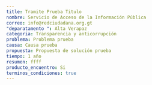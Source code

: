 ```yaml
---
title: Tramite Prueba Titulo
nombre: Servicio de Acceso de la Información Pública
correo: info@redciudadana.org.gt
"deparatamento ": Alta Verapaz
categoria: Transparencia y anticorrupción
problema: Problema prueba
causa: Causa prueba
propuesta: Propuesta de solución prueba
tiempo: 1 año
resumen: ffff
producto_encuentro: Si
terminos_condiciones: true
---
```

